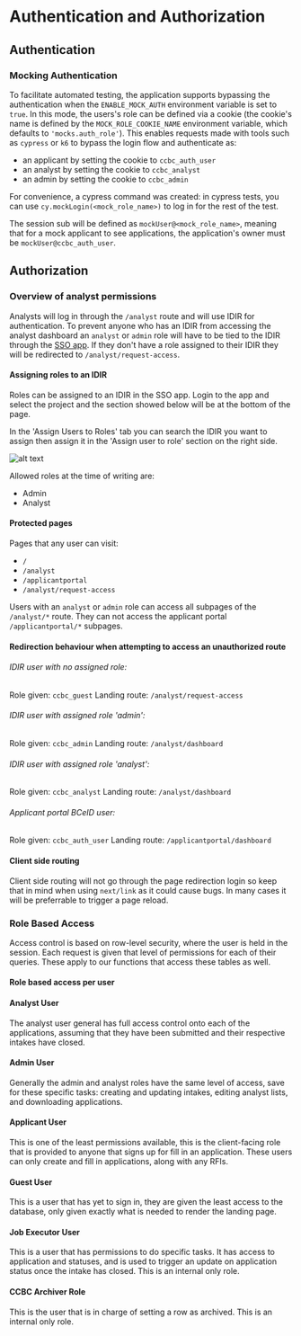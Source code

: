 # Authentication and Authorization

## Authentication

### Mocking Authentication

To facilitate automated testing, the application supports bypassing the authentication when the `ENABLE_MOCK_AUTH` environment variable is set to `true`.
In this mode, the users's role can be defined via a cookie (the cookie's name is defined by the `MOCK_ROLE_COOKIE_NAME` environment variable, which defaults to `'mocks.auth_role'`).
This enables requests made with tools such as `cypress` or `k6` to bypass the login flow and authenticate as:

- an applicant by setting the cookie to `ccbc_auth_user`
- an analyst by setting the cookie to `ccbc_analyst`
- an admin by setting the cookie to `ccbc_admin`

For convenience, a cypress command was created: in cypress tests, you can use `cy.mockLogin(<mock_role_name>)` to log in for the rest of the test.

The session sub will be defined as `mockUser@<mock_role_name>`, meaning that for a mock applicant to see applications, the application's owner must be `mockUser@ccbc_auth_user`.

## Authorization

### Overview of analyst permissions

Analysts will log in through the `/analyst` route and will use IDIR for authentication. To prevent anyone who has an IDIR from accessing the analyst dashboard an `analyst` or `admin` role will have to be tied to the IDIR through the [SSO app](https://bcgov.github.io/sso-requests). If they don't have a role assigned to their IDIR they will be redirected to `/analyst/request-access`.

#### Assigning roles to an IDIR

Roles can be assigned to an IDIR in the SSO app. Login to the app and select the project and the section showed below will be at the bottom of the page.

In the 'Assign Users to Roles' tab you can search the IDIR you want to assign then assign it in the 'Assign user to role' section on the right side.

![alt text](images/sso_assign_role.png)

Allowed roles at the time of writing are:

- Admin
- Analyst

#### Protected pages

Pages that any user can visit:

- `/`
- `/analyst`
- `/applicantportal`
- `/analyst/request-access`

Users with an `analyst` or `admin` role can access all subpages of the `/analyst/*` route. They can not access the applicant portal `/applicantportal/*` subpages.

#### Redirection behaviour when attempting to access an unauthorized route

###### IDIR user with no assigned role:

Role given: `ccbc_guest`
Landing route: `/analyst/request-access`

###### IDIR user with assigned role 'admin':

Role given: `ccbc_admin`
Landing route: `/analyst/dashboard`

###### IDIR user with assigned role 'analyst':

Role given: `ccbc_analyst`
Landing route: `/analyst/dashboard`

###### Applicant portal BCeID user:

Role given: `ccbc_auth_user`
Landing route: `/applicantportal/dashboard`

#### Client side routing

Client side routing will not go through the page redirection login so keep that in mind when using `next/link` as it could cause bugs. In many cases it will be preferrable to trigger a page reload.

### Role Based Access

Access control is based on row-level security, where the user is held in the session. Each request is given that level of permissions for each of their queries. These apply to our functions that access these tables as well.

#### Role based access per user

#### Analyst User

The analyst user general has full access control onto each of the applications, assuming that they have been submitted and their respective intakes have closed.

#### Admin User

Generally the admin and analyst roles have the same level of access, save for these specific tasks: creating and updating intakes, editing analyst lists, and downloading applications.

#### Applicant User

This is one of the least permissions available, this is the client-facing role that is provided to anyone that signs up for fill in an application. These users can only create and fill in applications, along with any RFIs.

#### Guest User

This is a user that has yet to sign in, they are given the least access to the database, only given exactly what is needed to render the landing page.

#### Job Executor User

This is a user that has permissions to do specific tasks. It has access to application and statuses, and is used to trigger an update on application status once the intake has closed. This is an internal only role.

#### CCBC Archiver Role

This is the user that is in charge of setting a row as archived. This is an internal only role.
